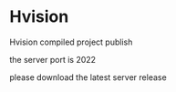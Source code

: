 # Hvision

Hvision compiled project publish

the server port is 2022

please download the latest server release
